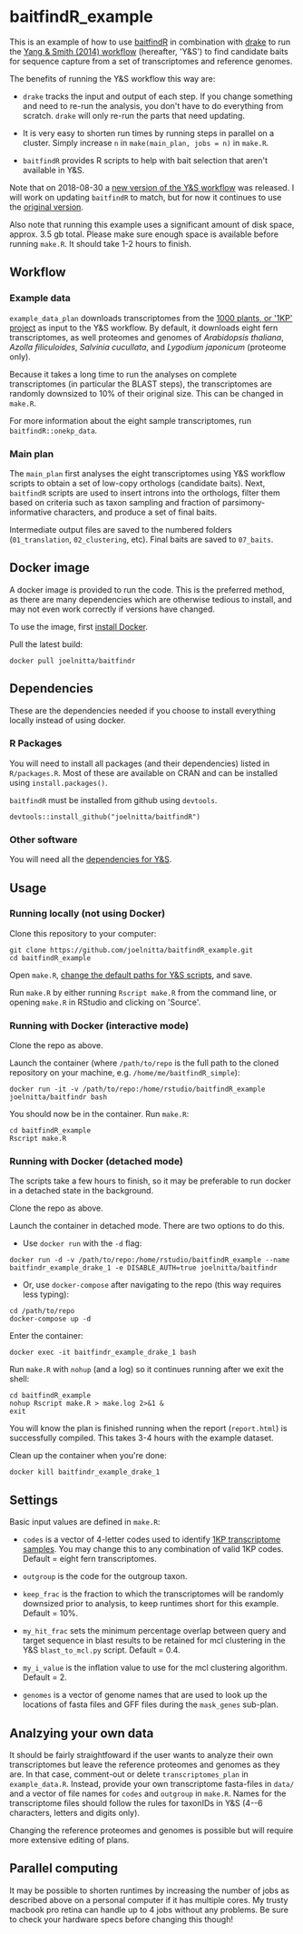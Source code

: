 # baitfindR_example

This is an example of how to use [baitfindR](https://github.com/joelnitta/baitfindR) in combination with [drake](https://github.com/ropensci/drake) to run the [Yang & Smith (2014) workflow](https://bitbucket.org/yangya/phylogenomic_dataset_construction) (hereafter, 'Y&S') to find candidate baits for sequence capture from a set of transcriptomes and reference genomes.

The benefits of running the Y&S workflow this way are:

- `drake` tracks the input and output of each step. If you change something and need to re-run the analysis, you don't have to do everything from scratch. `drake` will only re-run the parts that need updating.

- It is very easy to shorten run times by running steps in parallel on a cluster. Simply increase `n` in `make(main_plan, jobs = n)` in `make.R`.

- `baitfindR` provides R scripts to help with bait selection that aren't available in Y&S.

Note that on 2018-08-30 a [new version of the Y&S workflow](https://bitbucket.org/yanglab/phylogenomic_dataset_construction/) was released. I will work on updating `baitfindR` to match, but for now it continues to use the [original version](https://bitbucket.org/yangya/phylogenomic_dataset_construction).

Also note that running this example uses a significant amount of disk space, approx. 3.5 gb total. Please make sure enough space is available before running `make.R`. It should take 1-2 hours to finish.

## Workflow

### Example data

`example_data_plan` downloads transcriptomes from the [1000 plants, or '1KP' project](https://sites.google.com/a/ualberta.ca/onekp/) as input to the Y&S workflow. By default, it downloads eight fern transcriptomes, as well proteomes and genomes of *Arabidopsis thaliana*, *Azolla filiculoides*, *Salvinia cucullata*, and *Lygodium japonicum* (proteome only).

Because it takes a long time to run the analyses on complete transcriptomes (in particular the BLAST steps), the transcriptomes are randomly downsized to 10% of their original size. This can be changed in `make.R`.

For more information about the eight sample transcriptomes, run `baitfindR::onekp_data`.

### Main plan

The `main_plan` first analyses the eight transcriptomes using Y&S workflow scripts to obtain a set of low-copy orthologs (candidate baits). Next, `baitfindR` scripts are used to insert introns into the orthologs, filter them based on criteria such as taxon sampling and fraction of parsimony-informative characters, and produce a set of final baits.

Intermediate output files are saved to the numbered folders (`01_translation`, `02_clustering`, etc). Final baits are saved to `07_baits`.

## Docker image

A docker image is provided to run the code. This is the preferred method, as there are many dependencies which are otherwise tedious to install, and may not even work correctly if versions have changed.

To use the image, first [install Docker](https://docs.docker.com/install/).

Pull the latest build:

```
docker pull joelnitta/baitfindr
```

## Dependencies

These are the dependencies needed if you choose to install everything locally instead of using docker.

### R Packages

You will need to install all packages (and their dependencies) listed in `R/packages.R`. Most of these are available on CRAN and can be installed using `install.packages()`.

`baitfindR` must be installed from github using `devtools`.

```{r dependencies, eval=FALSE}
devtools::install_github("joelnitta/baitfindR")
```

### Other software

You will need all the [dependencies for Y&S](https://bitbucket.org/yangya/phylogenomic_dataset_construction/src/master/tutorials/part1_dependencies.md).

## Usage

### Running locally (not using Docker)

Clone this repository to your computer:

```
git clone https://github.com/joelnitta/baitfindR_example.git
cd baitfindR_example
```

Open `make.R`, [change the default paths for Y&S scripts](https://joelnitta.github.io/baitfindR/reference/set_ys_path.html), and save.

Run `make.R` by either running `Rscript make.R` from the command line, or opening `make.R` in RStudio and clicking on 'Source'.

### Running with Docker (interactive mode)

Clone the repo as above.

Launch the container (where `/path/to/repo` is the full path to the cloned repository on your machine, e.g. `/home/me/baitfindR_simple`):

```
docker run -it -v /path/to/repo:/home/rstudio/baitfindR_example joelnitta/baitfindr bash
```

You should now be in the container. Run `make.R`:

```
cd baitfindR_example
Rscript make.R
```

### Running with Docker (detached mode)

The scripts take a few hours to finish, so it may be preferable to run docker in a detached state in the background.

Clone the repo as above.

Launch the container in detached mode.  There are two options to do this. 

- Use `docker run` with the `-d` flag:
```
docker run -d -v /path/to/repo:/home/rstudio/baitfindR_example --name baitfindr_example_drake_1 -e DISABLE_AUTH=true joelnitta/baitfindr
```

- Or, use `docker-compose` after navigating to the repo (this way requires less typing):
```
cd /path/to/repo
docker-compose up -d
```

Enter the container:

```
docker exec -it baitfindr_example_drake_1 bash
```

Run `make.R` with `nohup` (and a log) so it continues running after we exit the shell:

```
cd baitfindR_example
nohup Rscript make.R > make.log 2>&1 &
exit
```

You will know the plan is finished running when the report (`report.html`) is successfully compiled. This takes 3-4 hours with the example dataset.

Clean up the container when you're done:

```
docker kill baitfindr_example_drake_1
```

## Settings

Basic input values are defined in `make.R`:

- `codes` is a vector of 4-letter codes used to identify [1KP transcriptome samples](http://www.onekp.com/samples/list.php). You may change this to any combination of valid 1KP codes. Default = eight fern transcriptomes.

- `outgroup` is the code for the outgroup taxon.

- `keep_frac` is the fraction to which the transcriptomes will be randomly downsized prior to analysis, to keep runtimes short for this example. Default = 10%.

- `my_hit_frac` sets the minimum percentage overlap between query and target sequence in blast results to be retained for mcl clustering in the Y&S `blast_to_mcl.py` script. Default = 0.4.

- `my_i_value` is the inflation value to use for the mcl clustering algorithm. Default = 2.

- `genomes` is a vector of genome names that are used to look up the locations of fasta files and GFF files during the `mask_genes` sub-plan.

## Analzying your own data

It should be fairly straightfoward if the user wants to analyze their own transcriptomes but leave the reference proteomes and genomes as they are. In that case, comment-out or delete `transcriptomes_plan` in `example_data.R`. Instead, provide your own transcriptome fasta-files in `data/` and a vector of file names for `codes` and `outgroup` in `make.R`. Names for the transcriptome files should follow the rules for taxonIDs in Y&S (4--6 characters, letters and digits only).

Changing the reference proteomes and genomes is possible but will require more extensive editing of plans.

## Parallel computing

It may be possible to shorten runtimes by increasing the number of jobs as described above on a personal computer if it has multiple cores. My trusty macbook pro retina can handle up to 4 jobs without any problems.  Be sure to check your hardware specs before changing this though!
